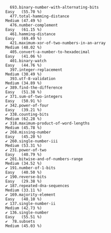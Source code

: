       693.binary-number-with-alternating-bits                          Easy   (55.70 %)
      477.total-hamming-distance                                       Medium (47.49 %)
      476.number-complement                                            Easy   (61.15 %)
      461.hamming-distance                                             Easy   (69.49 %)
      421.maximum-xor-of-two-numbers-in-an-array                       Medium (48.02 %)
      405.convert-a-number-to-hexadecimal                              Easy   (41.06 %)
      401.binary-watch                                                 Easy   (44.76 %)
      397.integer-replacement                                          Medium (30.49 %)
      393.utf-8-validation                                             Medium (34.89 %)
    ✔ 389.find-the-difference                                          Easy   (51.38 %)
    ✔ 371.sum-of-two-integers                                          Easy   (50.91 %)
    ✔ 342.power-of-four                                                Easy   (39.21 %)
    ✔ 338.counting-bits                                                Medium (62.28 %)
    ✔ 318.maximum-product-of-word-lengths                              Medium (45.78 %)
    ✔ 268.missing-number                                               Easy   (45.20 %)
    ✔ 260.single-number-iii                                            Medium (53.31 %)
    ✔ 231.power-of-two                                                 Easy   (40.79 %)
    ✔ 201.bitwise-and-of-numbers-range                                 Medium (34.52 %)
    ✔ 191.number-of-1-bits                                             Easy   (40.50 %)
    ✔ 190.reverse-bits                                                 Easy   (29.38 %)
    ✔ 187.repeated-dna-sequences                                       Medium (33.11 %)
    ✔ 169.majority-element                                             Easy   (48.10 %)
    ✔ 137.single-number-ii                                             Medium (42.73 %)
    ✔ 136.single-number                                                Easy   (55.51 %)
    ✔  78.subsets                                                      Medium (45.03 %)
